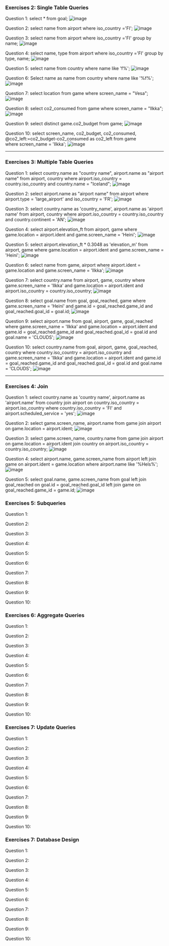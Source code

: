 ### Exercises 2: Single Table Queries

Question 1:
select * from goal;
![image](https://github.com/user-attachments/assets/d9e9e350-d0c6-4bee-9c0d-d6f175443c63)

Question 2:
select name from airport where iso_country ='FI';
![image](https://github.com/user-attachments/assets/b9e5e22b-de15-4abd-acab-5331e6f9d88f)

Question 3:
select name from airport where iso_country ='FI' group by name;
![image](https://github.com/user-attachments/assets/7174d5db-01d0-4af2-80a7-01cfb6e3edde)

Question 4:
select name, type from airport where iso_country ='FI' group by type, name;
![image](https://github.com/user-attachments/assets/4e256d21-7d2c-4d69-b588-ad16bf0d2357)

Question 5:
select name from country where name like 'f%';
![image](https://github.com/user-attachments/assets/ed32e57e-a3c8-47ce-a276-76ef42dcd741)

Question 6:
Select name as name from country where name like '%f%';
![image](https://github.com/user-attachments/assets/f4b94ee4-aa7e-4f66-88f8-90ae45e7e637)

Question 7:
select location from game where screen_name = "Vesa";
![image](https://github.com/user-attachments/assets/ade081df-9ef7-457a-9053-e5cb1f297f7e)

Question 8:
select co2_consumed from game where screen_name = "Ilkka";
![image](https://github.com/user-attachments/assets/2bd23e4c-ebc4-4233-891d-1fb2cffaa188)

Question 9:
select distinct game.co2_budget from game;
![image](https://github.com/user-attachments/assets/3d1017eb-c3df-4941-8c13-77ede6d8b845)

Question 10:
select screen_name, co2_budget, co2_consumed, @co2_left:=co2_budget-co2_consumed as co2_left
from game  
where screen_name = 'Ilkka';
![image](https://github.com/user-attachments/assets/f5916a07-438e-4d89-bd0f-4c69d4a85e52)

--------------------------------------------------------------------------------------------------------------------------

### Exercises 3: Multiple Table Queries

Question 1:
select country.name as "country name", airport.name as "airport name"
from airport, country
where airport.iso_country = country.iso_country and country.name = "Iceland";
![image](https://github.com/user-attachments/assets/7f2af940-8a48-4fd3-97e1-870e139f7cff)

Question 2:
select airport.name as "airport name"
from airport
where airport.type = 'large_airport' and iso_country = 'FR';
![image](https://github.com/user-attachments/assets/d641ec70-a3f6-48f7-b5cc-6f8449731e1d)

Question 3:
select country.name as 'country_name', airport.name as 'airport name'
from airport, country 
where airport.iso_country = country.iso_country and country.continent = 'AN';
![image](https://github.com/user-attachments/assets/892f9e2c-9923-4060-8b67-71924b763882)

Question 4:
select airport.elevation_ft
from airport, game
where game.location = airport.ident and game.screen_name = 'Heini';
![image](https://github.com/user-attachments/assets/6538a8a4-89ce-4b5c-a016-695960488d82)

Question 5:
select airport.elevation_ft * 0.3048 as 'elevation_m'
from airport, game
where game.location = airport.ident and game.screen_name = 'Heini';
![image](https://github.com/user-attachments/assets/08bf638e-d264-4bea-a4f9-a47eb32ec87d)

Question 6:
select name
from game, airport
where airport.ident = game.location and game.screen_name = 'Ilkka';
![image](https://github.com/user-attachments/assets/feafbad8-0e15-434c-9cb8-88604d88a95c)

Question 7:
select country.name
from airport, game, country
where game.screen_name = 'Ilkka' 
  and game.location = airport.ident 
  and airport.iso_country = country.iso_country;
![image](https://github.com/user-attachments/assets/bbc96790-c745-4c9b-bd7d-9ea80b4739a4)

Question 8:
select goal.name
from goal, goal_reached, game
where game.screen_name = 'Heini' 
  and game.id = goal_reached.game_id 
  and goal_reached.goal_id = goal.id;
![image](https://github.com/user-attachments/assets/494f879c-6ef3-480e-ad5b-cf0eeceabb93)

Question 9:
select airport.name
from goal, airport, game, goal_reached
where game.screen_name = 'Ilkka'
  and game.location = airport.ident
  and game.id = goal_reached.game_id
  and goal_reached.goal_id = goal.id
  and goal.name = 'CLOUDS';
![image](https://github.com/user-attachments/assets/74f78e50-0f83-4282-8985-783de92eba9f)

Question 10:
select country.name
from goal, airport, game, goal_reached, country
where country.iso_country = airport.iso_country
  and game.screen_name = 'Ilkka'
  and game.location = airport.ident
  and game.id = goal_reached.game_id
  and goal_reached.goal_id = goal.id
  and goal.name = 'CLOUDS';
![image](https://github.com/user-attachments/assets/71309987-26f5-4d01-bc02-8edd1b977a41)


--------------------------------------------------------------------------------------------------------------------------

### Exercises 4: Join

Question 1:
select country.name as 'country name', airport.name as 'airport.name'
from country join airport on country.iso_country = airport.iso_country
where country.iso_country = 'FI' and airport.scheduled_service = 'yes';
![image](https://github.com/user-attachments/assets/2d7e9f22-1cad-4a5c-84e0-09e05a47fbb0)

Question 2:
select game.screen_name, airport.name
from game join airport on game.location = airport.ident;
![image](https://github.com/user-attachments/assets/83894672-49d1-4edf-9c3f-adfc175373c0)

Question 3:
select game.screen_name, country.name
from game join airport on game.location = airport.ident
    join country on airport.iso_country = country.iso_country;
![image](https://github.com/user-attachments/assets/f8e3148b-d181-48ce-9f18-b47069f4795a)

Question 4:
select airport.name, game.screen_name
from airport left join game on airport.ident = game.location
where airport.name like '%Hels%';
![image](https://github.com/user-attachments/assets/0a2c9134-f60d-4cbf-892e-ee8dac36c8b5)

Question 5:
select goal.name, game.screen_name
from goal left join goal_reached on goal.id = goal_reached.goal_id
    left join game on goal_reached.game_id = game.id;
![image](https://github.com/user-attachments/assets/28910da9-3775-40aa-9baa-74e8065bbbe5)


### Exercises 5: Subqueries

Question 1:

Question 2:

Question 3:

Question 4:

Question 5:

Question 6:

Question 7:

Question 8:

Question 9:

Question 10:

### Exercises 6: Aggregate Queries

Question 1:

Question 2:

Question 3:

Question 4:

Question 5:

Question 6:

Question 7:

Question 8:

Question 9:

Question 10:

### Exercises 7: Update Queries

Question 1:

Question 2:

Question 3:

Question 4:

Question 5:

Question 6:

Question 7:

Question 8:

Question 9:

Question 10:

### Exercises 7: Database Design

Question 1:

Question 2:

Question 3:

Question 4:

Question 5:

Question 6:

Question 7:

Question 8:

Question 9:

Question 10:
  
